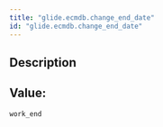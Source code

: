 ```yaml
---
title: "glide.ecmdb.change_end_date"
id: "glide.ecmdb.change_end_date"
---
```

## Description



## Value: 
```
work_end
```